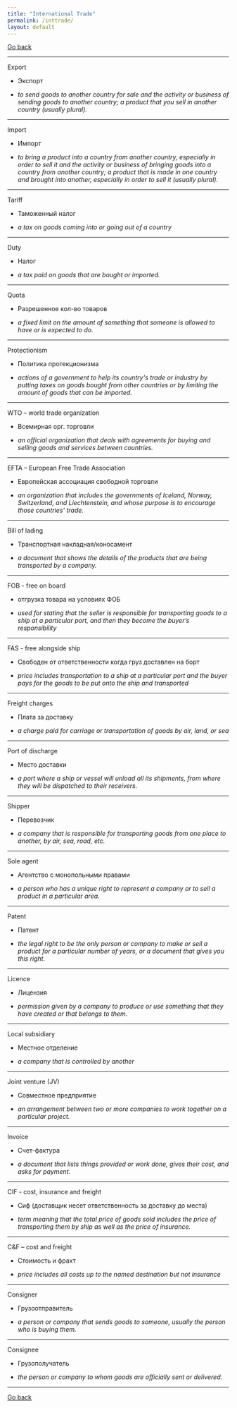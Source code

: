 ```yaml
---
title: "International Trade"
permalink: /inttrade/
layout: default
---
```


[Go back](https://teu5us.github.io/kdo)

------

Export

  * Экспорт

  * *to send goods to another country for sale and the activity or business of sending goods to another country; a product that you sell in another country (usually plural).*

------

Import

  * Импорт

  * *to bring a product into a country from another country, especially in order to sell it and the activity or business of bringing goods into a country from another country; a product that is made in one country and brought into another, especially in order to sell it (usually plural).*

------

Tariff

  * Таможенный налог

  * *a tax on goods coming into or going out of a country*

------

Duty

  * Налог

  * *a tax paid on goods that are bought or imported.*

------

Quota

  * Разрешенное кол-во товаров

  * *a fixed limit on the amount of something that someone is allowed to have or is expected to do.*

------

 Protectionism

  * Политика протекционизма

  * *actions of a government to help its country's trade or industry by putting taxes on goods bought from other countries or by limiting the amount of goods that can be imported.*

------

WTO – world trade organization

  * Всемирная орг. торговли

  * *an official organization that deals with agreements for buying and selling goods and services between countries.*

------

 EFTA –  European Free Trade Association

  * Европейская ассоциация свободной торговли

  * *an organization that includes the governments of Iceland, Norway, Switzerland, and Liechtenstein, and whose purpose is to encourage those countries' trade.*

------

Bill of lading

  * Транспортная накладная/коносамент

  * *a document that shows the details of the products that are being transported by a company.*

------

FOB - free on board

  * отгрузка товара на условиях ФОБ

  * *used for stating that the seller is responsible for transporting goods to a ship at a particular port, and then they become the buyer’s responsibility*

------

FAS - free alongside ship

  * Свободен от ответственности когда груз доставлен на борт

  * *price includes transportation to a ship at a particular port and the buyer pays for the goods to be put onto the ship and transported*

------

Freight charges

  * Плата за доставку

  * *a charge paid for carriage or transportation of goods by air, land, or sea*

------

Port of discharge

  * Место доставки

  * *a port where a ship or vessel will unload all its shipments, from where they will be dispatched to their receivers.*

------

Shipper

  * Перевозчик

  * *a company that is responsible for transporting goods from one place to another, by air, sea, road, etc.*

------

Sole agent

  * Агентство с монопольными правами

  * *a person who has a unique right to represent a company or to sell a product in a particular area.*

------

Patent

  * Патент

  * *the legal right to be the only person or company to make or sell a product for a particular number of years, or a document that gives you this right.*

------

Licenсe

  *  Лицензия

  * *permission given by a company to produce or use something that they have created or that belongs to them.*

------

Local subsidiary

  * Местное отделение

  * *a company that is controlled by another*

------

Joint venture (JV)

  * Совместное предприятие

  * *an arrangement between two or more companies to work together on a particular project.*

------

Invoice

  * Счет-фактура

  * *a document that lists things provided or work done, gives their cost, and asks for payment.*

------

CIF - cost, insurance and freight

  * Сиф (доставщик несет ответственность за доставку до места)

  * *term meaning that the total price of goods sold includes the price of transporting them by ship as well as the price of insurance.*

------

С&F – cost and freight

  * Стоимость и фрахт

  * *price includes all costs up to the named destination but not insurance*

------

Consigner

  * Грузоотправитель

  * *a person or company that sends goods to someone, usually the person who is buying them.*

------

Consignee

  * Грузополучатель

  * *the person or company to whom goods are officially sent or delivered.*

------

[Go back](https://teu5us.github.io/kdo)
